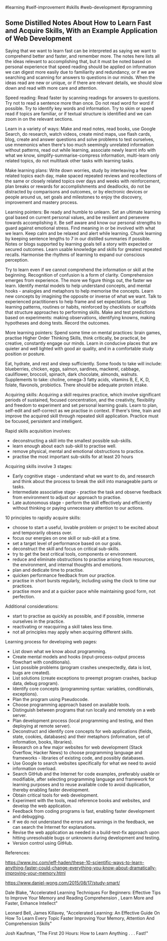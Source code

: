 #learning
#self-improvement
#skills
#web-development
#programming

## Some Distilled Notes About How to Learn Fast and Acquire Skills, With an Example Application of Web Development

Saying that we want to learn fast can be interpreted as saying we want to comprehend better and faster, and remember more.  The notes here lists all the ideas relevant to accomplishing that, but it must be noted based on personal experience that speed reading should be applied on information we can digest more easily due to familiarity and redundancy, or if we are searching and scanning for answers to questions in our minds.  When the ideas read are new or unique, or if there are relevant details, we should slow down and read with more care and attention.

Speed reading:
Read faster by scanning readings for answers to questions.  Try not to read a sentence more than once.  Do not read word for word if possible.  Try to identify key words and information.  Try to skim or speed read if topics are familiar, or if textual structure is identified and we can zoom in on the relevant sections.

Learn in a variety of ways:
Make and read notes, read books, use Google Search, do research, watch videos, create mind maps, use flash cards, blog, create and answer questions and solve problems to test ourselves, use mnemonics when there's too much seemingly unrelated information without patterns, read out while learning, associate newly learnt info with what we know, simplify-summarise-compress information, multi-learn only related topics, do not multitask other tasks with learning tasks.

Make learning plans:
Write down worries, study by interleaving a few related topics each day, make spaced repeated reviews and recollections of the same or closely related topics over days and weeks with reinforcement, plan breaks or rewards for accomplishments and deadlocks, do not be distracted by comparisons and outcomes, or by electronic devices or people around us, set goals and milestones to enjoy the discovery, improvement and mastery process.

Learning pointers:
Be ready and humble to unlearn.  Set an ultimate learning goal based on current personal values, and be resilient and persevere towards accomplishing it.  Be self aware and know our personal strengths to guard against emotional stress.  Find meaning in or be involved with what we learn.  Keep calm and be relaxed and alert while learning.  Chunk learning by keeping sentence lengths to 7 in our distilled summaries if possible.  Notes or blogs supported by learning goals tell a story with expected or secured outcomes.  Learn usable knowledge and skills for greatest repeated recalls.  Harmonise the rhythms of learning to expand our conscious perception.

Try to learn even if we cannot comprehend the information or skill at the beginning.  Recognition of confusion is a form of clarity.  Comprehension emerges from experience.  The more we figure things out, the faster we learn.  Identify mental models to help understand concepts, and mental hooks - analogies and metaphors to help memorise the concepts.  Learn new concepts by imagining the opposite or inverse of what we want.  Talk to experienced practitioners to help frame and set expectations.  Set up learning patterns, routines or habits, reinforced by checklists or scaffolds that structure approaches to performing skills.  Make and test predictions based on experiments: making observations, identifying knowns, making hypotheses and doing tests.  Record the outcomes.

More learning pointers:
Spend some time on mental practices: brain games, practise Higher Order Thinking Skills, think critically, be practical, be creative, constantly engage our minds.  Learn in conducive places that are quieter and well lighted with good air quality, and in a comfortable study position or posture.

Eat, hydrate, and rest and sleep sufficiently.  Some foods to take will include: blueberries, chicken, eggs, salmon, sardines, mackerel, cabbage, cauliflower, broccoli, spinach, dark chocolate, almonds, walnuts.  Supplements to take: choline, omega-3 fatty acids, vitamins B, E, K, D, folate, flavonols, probiotics.  There should be adequate protein intake.

Acquiring skills:
Acquiring a skill requires practice, which involve significant periods of sustained, focused concentration, and the creativity, flexibility and freedom to experiment and set personal learning goals.  Learn to plan, self-edit and self-correct as we practise in context.  If there's time, train and improve the acquired skill through repeated skill application.  Practice must be focused, persistent and intelligent.

Rapid skills acquisition involves:
* deconstructing a skill into the smallest possible sub-skills.
* learn enough about each sub-skill to practise well.
* remove physical, mental and emotional obstructions to practice.
* practise the most important sub-skills for at least 20 hours

Acquiring skills involve 3 stages:
* Early cognitive stage - understand what we want to do, and research and
think about the process to break the skill into manageable parts or tasks.
* Intermediate associative stage - practise the task and observe feedback from environment to adjust our approach to practise.
* Late autonomous stage - perform the skill effectively and efficiently without thinking or paying unnecessary attention to our actions.

10 principles to rapidly acquire skills:
* choose to start a useful, lovable problem or project to be excited about and temporarily obsess over.
* focus our energies on one skill or sub-skill at a time.
* set a target level of performance based on our goals.
* deconstruct the skill and focus on critical sub-skills.
* try to get the best critical tools, components or environment.
* reduce and eliminate obstructions to practise arising from resources, the environment, and internal thoughts and emotions.
* plan and dedicate time to practise.
* quicken performance feedback from our practice.
* practise in short bursts regularly, including using the clock to time our practices.
* practise more and at a quicker pace while maintaining good form, not perfection.

Additional considerations:
* start to practise as quickly as possible, and if possible, immerse ourselves in the practice.
* reactivating or reacquiring a skill takes less time.
* not all principles may apply when acquiring different skills.

Learning process for developing web pages:
* List down what we know about programming.
* Create mental models and hooks (input-process-output process flowchart with conditionals).
* List possible problems (program crashes unexpectedly, data is lost, bugs are created).
* List solutions (create exceptions to preempt program crashes, backup data, debug program).
* Identify core concepts (programming syntax: variables, conditionals, exceptions).
* Plan the program using Pseudocode.
* Choose programming approach based on available tools.
* Distinguish between programs that run locally and remotely on a web server.
* Plan development process (local programming and testing, and then deploying at remote server).
* Deconstruct and identify core concepts for web applications (fields, state, cookies, databases) and their metaphors (information, set of information, books, libraries).
* Research on a few major websites for web development (Stack Overflow, Hacker News) to choose programming language and frameworks - libraries of existing code, and possibly databases.
* Use Google to search websites specifically for what we need to avoid information overload.
* Search GitHub and the Internet for code examples, preferably usable or modifiable, after selecting programming language and framework for learning purposes and to reuse available code to avoid duplication, thereby enabling faster development.
* Obtain critical tools for web development.
* Experiment with the tools, read reference books and websites, and develop the web application.
* Feedback from coding programs is fast, enabling faster development and debugging.
* If we do not understand the errors and warnings in the feedback, we can search the Internet for explanations.
* Revise the web application as needed in a build-test-fix approach upon hitting unresolvable bugs or unknowns during development and testing.
* Version control using GitHub.


References:

https://www.inc.com/jeff-haden/these-10-scientific-ways-to-learn-anything-faster-could-change-everything-you-know-about-dramatically-improving-your-memory.html

https://www.daniel-wong.com/2015/08/17/study-smart/

Dale Blake, "Accelerated Learning Techniques For Beginners: Effective Tips to Improve Your Memory and Reading Comprehension , Learn More and Faster, Enhance Intellect"

Leonard Bell, James Killavey, "Accelerated Learning: An Effective Guide On How To Learn Every Topic Faster Improving Your Memory, Attention And Comprehension Skills"

Josh Kaufman, "The First 20 Hours: How to Learn Anything . . . Fast!"

